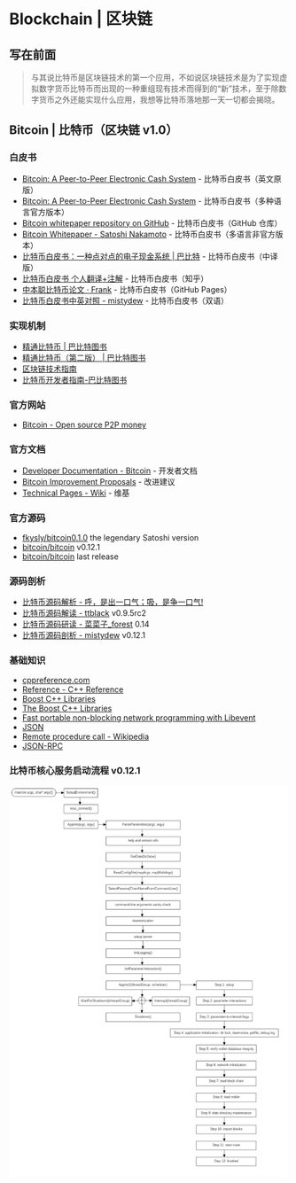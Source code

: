 # Blockchain | 区块链

## 写在前面

> 与其说比特币是区块链技术的第一个应用，不如说区块链技术是为了实现虚拟数字货币比特币而出现的一种重组现有技术而得到的“新”技术，至于除数字货币之外还能实现什么应用，我想等比特币落地那一天一切都会揭晓。

## Bitcoin | 比特币（区块链 v1.0）

### 白皮书

* [Bitcoin: A Peer-to-Peer Electronic Cash System](https://bitcoin.org/bitcoin.pdf) - 比特币白皮书（英文原版）
* [Bitcoin: A Peer-to-Peer Electronic Cash System](https://bitcoin.org/en/bitcoin-paper) - 比特币白皮书（多种语言官方版本）
* [Bitcoin whitepaper repository on GitHub](https://github.com/wbnns/bitcoinwhitepaper) - 比特币白皮书（GitHub 仓库）
* [Bitcoin Whitepaper - Satoshi Nakamoto](http://satoshinakamoto.me/whitepaper) - 比特币白皮书（多语言非官方版本）
* [比特币白皮书：一种点对点的电子现金系统 \| 巴比特](http://www.8btc.com/wiki/bitcoin-a-peer-to-peer-electronic-cash-system) - 比特币白皮书（中译版）
* [比特币白皮书 个人翻译+注解](https://zhuanlan.zhihu.com/p/25039679) - 比特币白皮书（知乎）
* [中本聪比特币论文 · Frank](https://frank-cq.github.io/2017/12/09/%E4%B8%AD%E6%9C%AC%E8%81%AA%E6%AF%94%E7%89%B9%E5%B8%81%E8%AE%BA%E6%96%87) - 比特币白皮书（GitHub Pages）
* [比特币白皮书中英对照 - mistydew](https://mistydew.github.io/blog/2018/04/Bitcoin-A-Peer-to-Peer-Electronic-Cash-System.html) - 比特币白皮书（双语）

### 实现机制

* [精通比特币 \| 巴比特图书](http://book.8btc.com/master_bitcoin)
* [精通比特币（第二版） \| 巴比特图书](http://book.8btc.com/masterbitcoin2cn)
* [区块链技术指南](https://yeasy.gitbooks.io/blockchain_guide/content)
* [比特币开发者指南-巴比特图书](http://book.8btc.com/books/6/bitcoin-developer-guide/_book)

### 官方网站

* [Bitcoin - Open source P2P money](https://bitcoin.org/en)

### 官方文档

* [Developer Documentation - Bitcoin](https://bitcoin.org/en/developer-documentation) - 开发者文档
* [Bitcoin Improvement Proposals](https://github.com/bitcoin/bips#readme) - 改进建议
* [Technical Pages - Wiki](https://en.bitcoin.it/wiki/Category:Technical) - 维基

### 官方源码

* [fkysly/bitcoin0.1.0](https://github.com/fkysly/bitcoin0.1.0) the legendary Satoshi version
* [bitcoin/bitcoin](https://github.com/bitcoin/bitcoin/tree/v0.12.1) v0.12.1
* [bitcoin/bitcoin](https://github.com/bitcoin/bitcoin) last release

### 源码剖析

* [比特币源码解析 - 呼，是出一口气；吸，是争一口气!](https://blog.csdn.net/pure_lady/article/category/7131199/2)
* [比特币源码解读 - ttblack](https://www.jianshu.com/u/ef215107c407) v0.9.5rc2
* [比特币源码研读 - 菜菜子_forest](https://www.jianshu.com/u/30081a05cf95) 0.14
* [比特币源码剖析 - mistydew](https://mistydew.github.io/blog/2018/05/bitcoin-source-anatomy-00.html) v0.12.1

### 基础知识

* [cppreference.com](https://en.cppreference.com/w)
* [Reference - C++ Reference](http://www.cplusplus.com/reference)
* [Boost C++ Libraries](https://www.boost.org)
* [The Boost C++ Libraries](https://theboostcpplibraries.com)
* [Fast portable non-blocking network programming with Libevent](http://www.wangafu.net/~nickm/libevent-book)
* [JSON](http://www.json.org)
* [Remote procedure call - Wikipedia](https://en.wikipedia.org/wiki/Remote_procedure_call)
* [JSON-RPC](https://www.jsonrpc.org)

### 比特币核心服务启动流程 v0.12.1

![bitcoindsetup](/images/bitcoindsetup.png)
